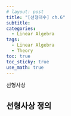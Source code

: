 ```yaml
---
# layout: post
title: "[선형대수] ch.6"
subtitle: 
categories: 
  - Linear Algebra
tags:
  - Linear Algebra
  - Theory
toc: true
toc_sticky: true
use_math: true
---
```


선형사상

## 선형사상 정의

